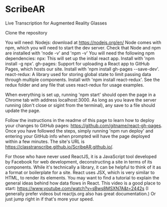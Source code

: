 # ScribeAR
Live Transcription for Augmented Reality Glasses

Clone the repository

You will need:
Nodejs: download at https://nodejs.org/en/
Node comes with npm, which you will need to start the dev server. Check that Node and npm are installed with 'node -v' and 'npm -v'
You will need the following npm dependencies:
     npx: This will set up the initial react app. Install with 'npm install -g npx'.
     gh-pages: Support for uploading a React app to GitHub Pages, which hosts our site. Install with 'npm install gh-pages --save-dev'.
     react-redux: A library used for storing global state to limit passing data through multiple components. Install with 'npm install react-redux'. See the redux folder and any file that uses react-redux for usage examples.

When everything is set up, running 'npm start' should open the page in a Chrome tab with address localhost:3000. As long as you leave the server running (don't close or sigint from the terminal), any save to a file should update the page.

Follow the instructions in the readme of this page to learn how to deploy your changes to GitHub pages: https://github.com/gitname/react-gh-pages. Once you have followed the steps, simply running 'npm run deploy' and entering your GitHub info when prompted will have the page deployed within a few minutes. The site's URL is https://classtranscribe.github.io/ScribeAR.github.io/.

For those who have never used ReactJS, it is a JavaScript tool developed by Facebook for web development, deconstructing a site in terms of its components. While it's technically a library, it can be helpful to think of it as a format or boilerplate for a site. React uses JSX, which is very similar to HTML, to render its elements. You may want to find a tutorial to explain the general ideas behind how data flows in React. This video is a good place to start: https://www.youtube.com/watch?v=sBws8MSXN7A&t=2442s (I generally prefer videos but reactjs.org also has great documentation.) Or just jump right in if that's more your speed.
